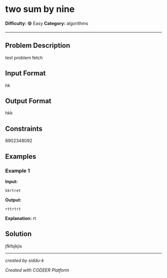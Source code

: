 # two sum by nine

**Difficulty:** 🟢 Easy
**Category:** algorithms

---

## Problem Description

test problem fetch

## Input Format

hk

## Output Format

hkk

## Constraints

8902348092

## Examples

### Example 1

**Input:**
```
kkrtret
```

**Output:**
```
rttrtrt
```

**Explanation:** rt

## Solution

jfkfsjkjis

---

*created by siddu-k*

*Created with CODEER Platform*
